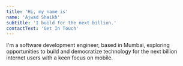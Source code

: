 ```yaml
---
title: 'Hi, my name is'
name: 'Ajwad Shaikh'
subtitle: 'I build for the next billion.'
contactText: 'Get In Touch'
---
```


I'm a software development engineer, based in Mumbai, exploring opportunities to build and democratize technology for the next billion internet users with a keen focus on mobile.

